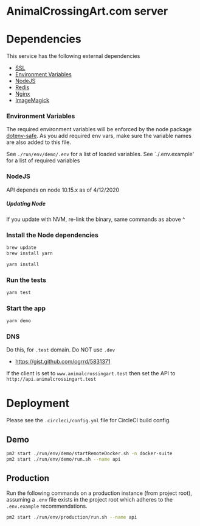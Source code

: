 AnimalCrossingArt.com server
========

# Dependencies

This service has the following external dependencies

* [SSL](#ssl)
* [Environment Variables](#markdown-header-environment-variables)
* [NodeJS](#markdown-header-nodejs)
* [Redis](#markdown-header-redis)
* [Nginx](#markdown-header-nginx)
* [ImageMagick](#markdown-header-imagemagick)


### Environment Variables
The required environment variables will be enforced by the node package [dotenv-safe](https://www.npmjs.com/package/dotenv-safe). As you add required 
env vars, make sure the variable names are also added to this file. 

See `./run/env/demo/.env` for a list of loaded variables.
See `./.env.example' for a list of required variables

### NodeJS
API depends on node 10.15.x as of 4/12/2020

##### Updating Node
If you update with NVM, re-link the binary, same commands as above ^

### Install the Node dependencies
```bash
brew update
brew install yarn
```

```bash
yarn install
```

### Run the tests

```bash
yarn test
```

### Start the app
```bash
yarn demo
```

### DNS

Do this, for `.test` domain. Do NOT use `.dev`
 - https://gist.github.com/ogrrd/5831371
 
If the client is set to `www.animalcrossingart.test` then set the API to `http://api.animalcrossingart.test`

# Deployment
Please see the `.circleci/config.yml` file for CircleCI build config.

## Demo
```bash
pm2 start ./run/env/demo/startRemoteDocker.sh -n docker-suite
pm2 start ./run/env/demo/run.sh --name api
```

## Production
Run the following commands on a production instance (from project root), assuming a `.env` file exists in the project 
root which adheres to the `.env.example` recommendations. 

```bash
pm2 start ./run/env/production/run.sh --name api
```
